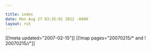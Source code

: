 ```yaml
---

title: index
date: Mon Aug 27 03:35:01 2012 -0400
layout: rut
---
```


[[!meta updated="2007-02-15"]]
[[!map pages="20070215/* and ! 20070215/*/*"]]

